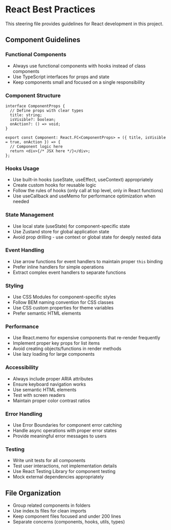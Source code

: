 # React Best Practices

This steering file provides guidelines for React development in this project.

## Component Guidelines

### Functional Components

- Always use functional components with hooks instead of class components
- Use TypeScript interfaces for props and state
- Keep components small and focused on a single responsibility

### Component Structure

```tsx
interface ComponentProps {
  // Define props with clear types
  title: string;
  isVisible?: boolean;
  onAction?: () => void;
}

export const Component: React.FC<ComponentProps> = ({ title, isVisible = true, onAction }) => {
  // Component logic here
  return <div>{/* JSX here */}</div>;
};
```

### Hooks Usage

- Use built-in hooks (useState, useEffect, useContext) appropriately
- Create custom hooks for reusable logic
- Follow the rules of hooks (only call at top level, only in React functions)
- Use useCallback and useMemo for performance optimization when needed

### State Management

- Use local state (useState) for component-specific state
- Use Zustand store for global application state
- Avoid prop drilling - use context or global state for deeply nested data

### Event Handling

- Use arrow functions for event handlers to maintain proper `this` binding
- Prefer inline handlers for simple operations
- Extract complex event handlers to separate functions

### Styling

- Use CSS Modules for component-specific styles
- Follow BEM naming convention for CSS classes
- Use CSS custom properties for theme variables
- Prefer semantic HTML elements

### Performance

- Use React.memo for expensive components that re-render frequently
- Implement proper key props for list items
- Avoid creating objects/functions in render methods
- Use lazy loading for large components

### Accessibility

- Always include proper ARIA attributes
- Ensure keyboard navigation works
- Use semantic HTML elements
- Test with screen readers
- Maintain proper color contrast ratios

### Error Handling

- Use Error Boundaries for component error catching
- Handle async operations with proper error states
- Provide meaningful error messages to users

### Testing

- Write unit tests for all components
- Test user interactions, not implementation details
- Use React Testing Library for component testing
- Mock external dependencies appropriately

## File Organization

- Group related components in folders
- Use index.ts files for clean imports
- Keep component files focused and under 200 lines
- Separate concerns (components, hooks, utils, types)
